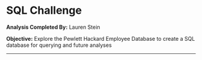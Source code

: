 # SQL Challenge

**Analysis Completed By:** Lauren Stein

**Objective:** Explore the Pewlett Hackard Employee Database to create a SQL database for querying and future analyses

---
